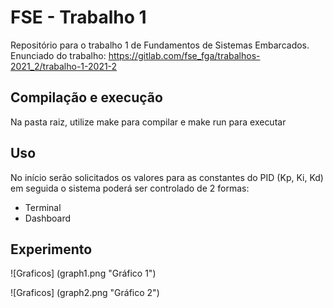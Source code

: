 # FSE - Trabalho 1
Repositório para o trabalho 1 de Fundamentos de Sistemas Embarcados. Enunciado do trabalho: https://gitlab.com/fse_fga/trabalhos-2021_2/trabalho-1-2021-2

## Compilação e execução
Na pasta raiz, utilize make para compilar e make run para executar

## Uso
No início serão solicitados os valores para as constantes do PID (Kp, Ki, Kd) em seguida o sistema poderá ser controlado de 2 formas:
- Terminal
- Dashboard

## Experimento
![Graficos] (graph1.png "Gráfico 1") 

![Graficos] (graph2.png "Gráfico 2")